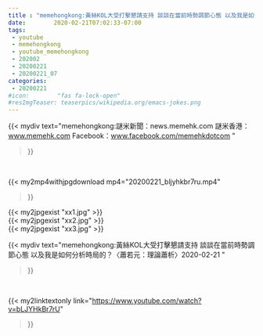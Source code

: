 ```yaml
---
title : "memehongkong:黃絲KOL大受打擊懇請支持 談談在當前時勢調節心態 以及我是如何分析時局的？〈蕭若元：理論蕭析〉2020-02-21 "
date:        2020-02-21T07:02:33-07:00
tags:
 - youtube
 - memehongkong
 - youtube_memehongkong
 - 202002
 - 20200221
 - 20200221_07
categories:
 - 20200221
#icon:        "fas fa-lock-open"
#resImgTeaser: teaserpics/wikipedia.org/emacs-jokes.png
---
```


{{< mydiv text="memehongkong:謎米新聞：news.memehk.com 謎米香港： www.memehk.com Facebook：www.facebook.com/memehkdotcom "
>}}
<br>


{{< my2mp4withjpgdownload mp4="20200221_bljyhkbr7ru.mp4"
>}}

{{< my2jpgexist "xx1.jpg" >}}<br>
{{< my2jpgexist "xx2.jpg" >}}<br>
{{< my2jpgexist "xx3.jpg" >}}<br>



{{< mydiv text="memehongkong:黃絲KOL大受打擊懇請支持 談談在當前時勢調節心態 以及我是如何分析時局的？〈蕭若元：理論蕭析〉2020-02-21 "
>}}
<br>

{{< my2linktextonly link="https://www.youtube.com/watch?v=bLJYHkBr7rU"
>}}


<br>

